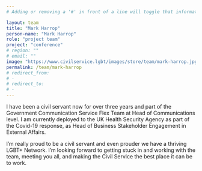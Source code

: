```yaml
---
# Adding or removing a '#' in front of a line will toggle that information off and on from being processed. 

layout: team
title: "Mark Harrop"
person-name: "Mark Harrop"
role: "project team"
project: "conference"
# region: ""
# email: ""
image: "https://www.civilservice.lgbt/images/store/team/mark-harrop.jpg"
permalink: /team/mark-harrop
# redirect_from: 
# - 
# redirect_to: 
# - 
---
```


I have been a civil servant now for over three years and part of the Government Communication Service Flex Team at Head of Communications level. I am currently deployed to the UK Health Security Agency as part of the Covid-19 response, as Head of Business Stakeholder Engagement in External Affairs.

I’m really proud to be a civil servant and even prouder we have a thriving LGBT+ Network. I’m looking forward to getting stuck in and working with the team, meeting you all, and making the Civil Service the best place it can be to work.
